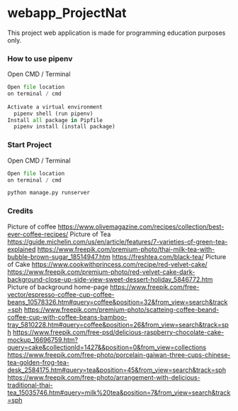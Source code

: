 # webapp_ProjectNat

This project web application is made for programming education purposes only.

### How to use pipenv

Open CMD / Terminal
```python
Open file location
on terminal / cmd
 
Activate a virtual environment
  pipenv shell (run pipenv)
Install all package in Pipfile
  pipenv install (install package)
```
### Start Project

Open CMD / Terminal
```python
Open file location
on terminal / cmd

python manage.py runserver
```
### Credits
Picture of coffee
https://www.olivemagazine.com/recipes/collection/best-ever-coffee-recipes/
Picture of Tea
https://guide.michelin.com/us/en/article/features/7-varieties-of-green-tea-explained
https://www.freepik.com/premium-photo/thai-milk-tea-with-bubble-brown-sugar_18514947.htm
https://freshtea.com/black-tea/
Picture of Cake
https://www.cookwithprincess.com/recipe/red-velvet-cake/
https://www.freepik.com/premium-photo/red-velvet-cake-dark-background-close-up-side-view-sweet-dessert-holiday_5846772.htm
Picture of background home-page
https://www.freepik.com/free-vector/espresso-coffee-cup-coffee-beans_10578326.htm#query=coffee&position=32&from_view=search&track=sph
https://www.freepik.com/premium-photo/scatteing-coffee-beand-coffee-cup-with-coffee-beans-bamboo-tray_5810228.htm#query=coffee&position=26&from_view=search&track=sph
https://www.freepik.com/free-psd/delicious-raspberry-chocolate-cake-mockup_16696759.htm?query=cake&collectionId=1427&&position=0&from_view=collections
https://www.freepik.com/free-photo/porcelain-gaiwan-three-cups-chinese-tea-golden-frog-tea-desk_2584175.htm#query=tea&position=45&from_view=search&track=sph
https://www.freepik.com/free-photo/arrangement-with-delicious-traditional-thai-tea_15035746.htm#query=milk%20tea&position=7&from_view=search&track=sph
